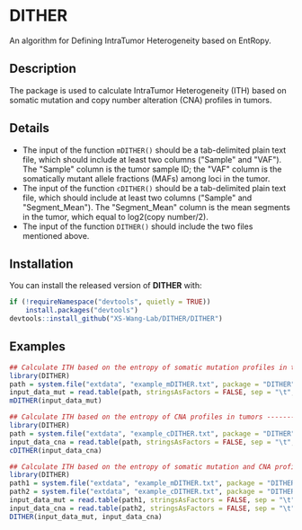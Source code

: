 # DITHER
An algorithm for Defining IntraTumor Heterogeneity based on EntRopy.
## Description
The package is used to calculate IntraTumor Heterogeneity (ITH) based on somatic mutation and copy number alteration (CNA) profiles in tumors.
## Details
- The input of the function ```mDITHER()``` should be a tab-delimited plain text file, which should include at least two columns ("Sample" and "VAF"). The "Sample" column is the tumor sample ID; the "VAF" column is the somatically mutant allele fractions (MAFs) among loci in the tumor.
- The input of the function ```cDITHER()``` should be a tab-delimited plain text file, which should include at least two columns ("Sample" and "Segment_Mean"). The "Segment_Mean" column is the mean segments in the tumor, which equal to log2(copy number/2).
- The input of the function ```DITHER()``` should include the two files mentioned above.
## Installation

You can install the released version of **DITHER** with:
```r
if (!requireNamespace("devtools", quietly = TRUE))
    install.packages("devtools")
devtools::install_github("XS-Wang-Lab/DITHER/DITHER")
```
## Examples
```r
## Calculate ITH based on the entropy of somatic mutation profiles in tumors ----------
library(DITHER)
path = system.file("extdata", "example_mDITHER.txt", package = "DITHER", mustWork = TRUE)
input_data_mut = read.table(path, stringsAsFactors = FALSE, sep = "\t", header = TRUE, quote = "")
mDITHER(input_data_mut)
```

```r
## Calculate ITH based on the entropy of CNA profiles in tumors ----------
library(DITHER)
path = system.file("extdata", "example_cDITHER.txt", package = "DITHER", mustWork = TRUE)
input_data_cna = read.table(path, stringsAsFactors = FALSE, sep = "\t", header = TRUE, quote = "")
cDITHER(input_data_cna)
```

```r
## Calculate ITH based on the entropy of somatic mutation and CNA profiles in tumors ----------
library(DITHER)
path1 = system.file("extdata", "example_mDITHER.txt", package = "DITHER", mustWork = TRUE)
path2 = system.file("extdata", "example_cDITHER.txt", package = "DITHER", mustWork = TRUE)
input_data_mut = read.table(path1, stringsAsFactors = FALSE, sep = "\t", header = TRUE, quote = "")
input_data_cna = read.table(path2, stringsAsFactors = FALSE, sep = "\t", header = TRUE, quote = "")
DITHER(input_data_mut, input_data_cna)
```

